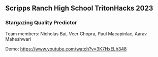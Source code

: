 ## Scripps Ranch High School TritonHacks 2023
### Stargazing Quality Predictor
Team members: Nicholas Bai, Veer Chopra, Paul Macapinlac, Aarav Maheshwari

Demo: https://www.youtube.com/watch?v=3K7HxELh348
